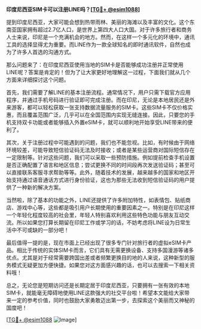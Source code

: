 **印度尼西亚SIM卡可以注册LINE吗？[[TG💪+ @esim1088](https://t.me/s/esim1088)]**

提到印度尼西亚，大家可能会想到热带雨林、美丽的海滩以及丰富的文化。这个东南亚国家拥有超过2.7亿人口，是世界上第四大人口大国。对于许多旅行者和商务人士来说，印尼是一个充满机会的地方。然而，在这样一个多元化的环境中，通讯工具的选择显得尤为重要。而LINE作为一款全球知名的即时通讯软件，自然也成为了许多人首选的沟通方式。

那么问题来了：在印度尼西亚使用当地的SIM卡是否能够成功注册并正常使用LINE呢？答案是肯定的！但为了让大家更好地理解这一过程，下面我们就从几个方面来详细探讨这个问题。

首先，我们需要了解LINE的基本注册流程。通常情况下，用户只需下载官方应用程序，并通过手机号码进行验证即可完成注册。而在印尼，无论是本地居民还是外来游客，都可以轻松获取一张支持数据流量服务的SIM卡。这些SIM卡不仅价格实惠，而且覆盖范围广泛，几乎可以在全国范围内实现无缝连接。因此，只要您的手机支持双卡功能或者能够插入外置eSIM卡，就可以顺利地开始享受LINE带来的便利了。

其次，关于注册过程中可能遇到的问题，我们也不能忽视。比如，有时候由于网络环境较差，可能导致短信验证码无法及时接收；或者是某些运营商对国际短信存在一定限制等。针对这些问题，我们可以采取一些预防措施。例如提前检查手机设置是否正确配置了语言和地区信息；尝试更换不同的时间段再次发送验证码；甚至可以直接联系客服寻求帮助等等。此外，随着技术的发展，越来越多的国家和地区开始支持通过语音通话方式进行身份验证，这也为那些无法收到短信验证码的用户提供了一种新的解决方案。

当然啦，除了基本的功能之外，LINE还提供了许多附加特性，如表情包、贴纸商店、游戏中心等，这些都是吸引用户长期使用的重要因素之一。特别是在印尼这样一个年轻化程度较高的社会里，年轻人特别喜欢利用这些特色功能与朋友互动交流。所以如果您打算长期留在印尼工作或学习的话，不妨考虑将LINE设为日常生活中不可或缺的一部分吧！

最后值得一提的是，现在市面上已经出现了很多专门针对旅行者的虚拟eSIM卡产品。相比于传统的实体SIM卡而言，它们具有无需更换设备、支持多国漫游等诸多优点。尤其是对于经常需要跨国出差或者频繁更换目的地的人来说，这种新型的服务模式无疑更加方便快捷。如果您对这方面感兴趣的话，也可以去搜索一下相关资料哦！

总之，无论您是短期访问还是长期定居于印度尼西亚，只要拥有一张有效的本地SIM卡，就能毫无障碍地使用LINE这款强大的社交平台啦！希望本文能给大家带来一定的参考价值，同时也鼓励大家勇敢迈出第一步，去探索这个美丽而又神秘的国度吧！

[[TG💪+ @esim1088](https://t.me/s/esim1088) ![Image](https://i.postimg.cc/4NQfJmqS/Snipaste-2025-05-13-00-14-12.png)]
